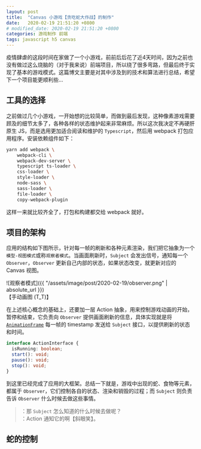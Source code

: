 ```yaml
---
layout: post
title:  "Canvas 小游戏【贪吃蛇大作战】的制作"
date:   2020-02-19 21:51:20 +0800
# modified_date: 2020-02-19 21:51:20 +0800
categories: 游戏制作 前端
tags: javascript h5 canvas
---
```

疫情肆虐的这段时间在家做了一个小游戏，前前后后花了近4天时间，因为之前也没有做过这么烧脑的（对于我来说）前端项目，所以绕了很多弯路，但最后终于实现了基本的游戏模式。这篇博文主要是对其中涉及到的技术和算法进行总结，希望下一个项目能更顺利些...

## 工具的选择
之前做过几个小游戏，一开始想的比较简单，而做到最后发现，这种像素游戏需要顾及的细节太多了，各种各样的状态维护起来非常麻烦。所以这次我决定不再硬肝原生 JS，而是选用更加适合阅读和维护的 `Typescript`，然后用 webpack 打包应用程序。安装依赖组件如下：
```sh
yarn add webpack \
    webpack-cli \
    webpack-dev-server \
    typescript ts-loader \
    css-loader \
    style-loader \
    node-sass \
    sass-loader \
    file-loader \
    copy-webpack-plugin
```

这样一来就比较齐全了，打包和构建都交给 webpack 就好。

## 项目的架构
应用的结构如下图所示，针对每一帧的刷新和各种元素渲染，我们把它抽象为一个`模型-视图模式`或称`观察者模式`。当画面刷新时，`Subject` 会发出信号，通知每一个 `Observer`，`Observer` 更新自己内部的状态，如果状态改变，就更新对应的 Canvas 视图。

![观察者模式]({{ "/assets/image/post/2020-02-19/observer.png" | absolute_url }})  
【手动画图 (T_T)】

在上述核心概念的基础上，还要加一层 Action 抽象，用来控制游戏动画的开始，暂停和结束，它负责向 `Observer` 提供画面刷新的信息，具体实现就是将 [`AnimationFrame`](https://developer.mozilla.org/zh-CN/docs/Web/API/Window/requestAnimationFrame) 每一帧的 timestamp 发送给 `Subject` 接口，以提供刷新的状态和时间。

```typescript
interface ActionInterface {
  isRunning: boolean;
  start(): void;
  pause(): void;
  stop(): void;
}
```

到这里已经完成了应用的大框架。总结一下就是，游戏中出现的蛇、食物等元素，都属于 `Observer`，它们控制各自的状态、渲染和销毁的过程；而 `Subject` 则负责告诉 `Observer` 什么时候去做这些事情。
> ：那 `Subject` 怎么知道的什么时候去做呢？  
> ：Action 通知它的啊【斜眼笑】。

## 蛇的控制
